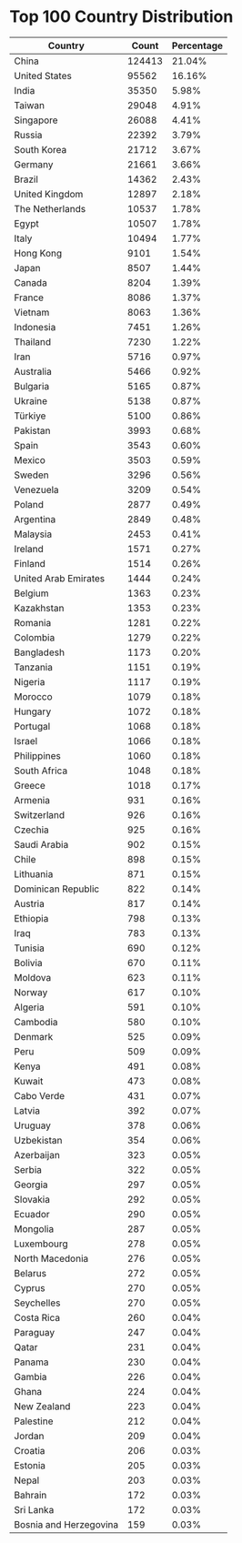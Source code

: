 # Top 100 Country Distribution
| Country | Count | Percentage |
|----|----|----|
| China | 124413 | 21.04% |
| United States | 95562 | 16.16% |
| India | 35350 | 5.98% |
| Taiwan | 29048 | 4.91% |
| Singapore | 26088 | 4.41% |
| Russia | 22392 | 3.79% |
| South Korea | 21712 | 3.67% |
| Germany | 21661 | 3.66% |
| Brazil | 14362 | 2.43% |
| United Kingdom | 12897 | 2.18% |
| The Netherlands | 10537 | 1.78% |
| Egypt | 10507 | 1.78% |
| Italy | 10494 | 1.77% |
| Hong Kong | 9101 | 1.54% |
| Japan | 8507 | 1.44% |
| Canada | 8204 | 1.39% |
| France | 8086 | 1.37% |
| Vietnam | 8063 | 1.36% |
| Indonesia | 7451 | 1.26% |
| Thailand | 7230 | 1.22% |
| Iran | 5716 | 0.97% |
| Australia | 5466 | 0.92% |
| Bulgaria | 5165 | 0.87% |
| Ukraine | 5138 | 0.87% |
| Türkiye | 5100 | 0.86% |
| Pakistan | 3993 | 0.68% |
| Spain | 3543 | 0.60% |
| Mexico | 3503 | 0.59% |
| Sweden | 3296 | 0.56% |
| Venezuela | 3209 | 0.54% |
| Poland | 2877 | 0.49% |
| Argentina | 2849 | 0.48% |
| Malaysia | 2453 | 0.41% |
| Ireland | 1571 | 0.27% |
| Finland | 1514 | 0.26% |
| United Arab Emirates | 1444 | 0.24% |
| Belgium | 1363 | 0.23% |
| Kazakhstan | 1353 | 0.23% |
| Romania | 1281 | 0.22% |
| Colombia | 1279 | 0.22% |
| Bangladesh | 1173 | 0.20% |
| Tanzania | 1151 | 0.19% |
| Nigeria | 1117 | 0.19% |
| Morocco | 1079 | 0.18% |
| Hungary | 1072 | 0.18% |
| Portugal | 1068 | 0.18% |
| Israel | 1066 | 0.18% |
| Philippines | 1060 | 0.18% |
| South Africa | 1048 | 0.18% |
| Greece | 1018 | 0.17% |
| Armenia | 931 | 0.16% |
| Switzerland | 926 | 0.16% |
| Czechia | 925 | 0.16% |
| Saudi Arabia | 902 | 0.15% |
| Chile | 898 | 0.15% |
| Lithuania | 871 | 0.15% |
| Dominican Republic | 822 | 0.14% |
| Austria | 817 | 0.14% |
| Ethiopia | 798 | 0.13% |
| Iraq | 783 | 0.13% |
| Tunisia | 690 | 0.12% |
| Bolivia | 670 | 0.11% |
| Moldova | 623 | 0.11% |
| Norway | 617 | 0.10% |
| Algeria | 591 | 0.10% |
| Cambodia | 580 | 0.10% |
| Denmark | 525 | 0.09% |
| Peru | 509 | 0.09% |
| Kenya | 491 | 0.08% |
| Kuwait | 473 | 0.08% |
| Cabo Verde | 431 | 0.07% |
| Latvia | 392 | 0.07% |
| Uruguay | 378 | 0.06% |
| Uzbekistan | 354 | 0.06% |
| Azerbaijan | 323 | 0.05% |
| Serbia | 322 | 0.05% |
| Georgia | 297 | 0.05% |
| Slovakia | 292 | 0.05% |
| Ecuador | 290 | 0.05% |
| Mongolia | 287 | 0.05% |
| Luxembourg | 278 | 0.05% |
| North Macedonia | 276 | 0.05% |
| Belarus | 272 | 0.05% |
| Cyprus | 270 | 0.05% |
| Seychelles | 270 | 0.05% |
| Costa Rica | 260 | 0.04% |
| Paraguay | 247 | 0.04% |
| Qatar | 231 | 0.04% |
| Panama | 230 | 0.04% |
| Gambia | 226 | 0.04% |
| Ghana | 224 | 0.04% |
| New Zealand | 223 | 0.04% |
| Palestine | 212 | 0.04% |
| Jordan | 209 | 0.04% |
| Croatia | 206 | 0.03% |
| Estonia | 205 | 0.03% |
| Nepal | 203 | 0.03% |
| Bahrain | 172 | 0.03% |
| Sri Lanka | 172 | 0.03% |
| Bosnia and Herzegovina | 159 | 0.03% |

